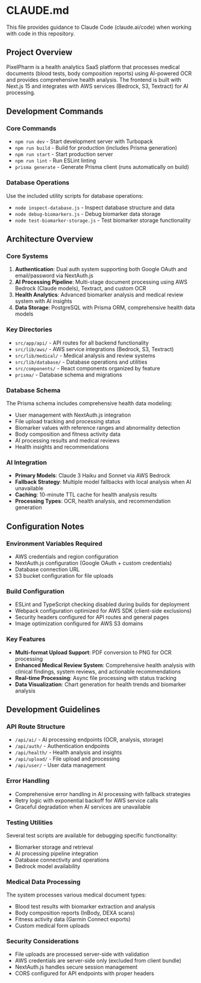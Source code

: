 # CLAUDE.md

This file provides guidance to Claude Code (claude.ai/code) when working with code in this repository.

## Project Overview

PixelPharm is a health analytics SaaS platform that processes medical documents (blood tests, body composition reports) using AI-powered OCR and provides comprehensive health analysis. The frontend is built with Next.js 15 and integrates with AWS services (Bedrock, S3, Textract) for AI processing.

## Development Commands

### Core Commands
- `npm run dev` - Start development server with Turbopack
- `npm run build` - Build for production (includes Prisma generation)
- `npm run start` - Start production server  
- `npm run lint` - Run ESLint linting
- `prisma generate` - Generate Prisma client (runs automatically on build)

### Database Operations
Use the included utility scripts for database operations:
- `node inspect-database.js` - Inspect database structure and data
- `node debug-biomarkers.js` - Debug biomarker data storage
- `node test-biomarker-storage.js` - Test biomarker storage functionality

## Architecture Overview

### Core Systems
1. **Authentication**: Dual auth system supporting both Google OAuth and email/password via NextAuth.js
2. **AI Processing Pipeline**: Multi-stage document processing using AWS Bedrock (Claude models), Textract, and custom OCR
3. **Health Analytics**: Advanced biomarker analysis and medical review system with AI insights
4. **Data Storage**: PostgreSQL with Prisma ORM, comprehensive health data models

### Key Directories
- `src/app/api/` - API routes for all backend functionality
- `src/lib/aws/` - AWS service integrations (Bedrock, S3, Textract)
- `src/lib/medical/` - Medical analysis and review systems
- `src/lib/database/` - Database operations and utilities
- `src/components/` - React components organized by feature
- `prisma/` - Database schema and migrations

### Database Schema
The Prisma schema includes comprehensive health data modeling:
- User management with NextAuth.js integration
- File upload tracking and processing status
- Biomarker values with reference ranges and abnormality detection
- Body composition and fitness activity data
- AI processing results and medical reviews
- Health insights and recommendations

### AI Integration
- **Primary Models**: Claude 3 Haiku and Sonnet via AWS Bedrock
- **Fallback Strategy**: Multiple model fallbacks with local analysis when AI unavailable
- **Caching**: 10-minute TTL cache for health analysis results
- **Processing Types**: OCR, health analysis, and recommendation generation

## Configuration Notes

### Environment Variables Required
- AWS credentials and region configuration
- NextAuth.js configuration (Google OAuth + custom credentials)
- Database connection URL
- S3 bucket configuration for file uploads

### Build Configuration
- ESLint and TypeScript checking disabled during builds for deployment
- Webpack configuration optimized for AWS SDK (client-side exclusions)
- Security headers configured for API routes and general pages
- Image optimization configured for AWS S3 domains

### Key Features
- **Multi-format Upload Support**: PDF conversion to PNG for OCR processing
- **Enhanced Medical Review System**: Comprehensive health analysis with clinical findings, system reviews, and actionable recommendations  
- **Real-time Processing**: Async file processing with status tracking
- **Data Visualization**: Chart generation for health trends and biomarker analysis

## Development Guidelines

### API Route Structure
- `/api/ai/` - AI processing endpoints (OCR, analysis, storage)
- `/api/auth/` - Authentication endpoints
- `/api/health/` - Health analysis and insights
- `/api/upload/` - File upload and processing
- `/api/user/` - User data management

### Error Handling
- Comprehensive error handling in AI processing with fallback strategies
- Retry logic with exponential backoff for AWS service calls
- Graceful degradation when AI services are unavailable

### Testing Utilities
Several test scripts are available for debugging specific functionality:
- Biomarker storage and retrieval
- AI processing pipeline integration
- Database connectivity and operations
- Bedrock model availability

### Medical Data Processing
The system processes various medical document types:
- Blood test results with biomarker extraction and analysis
- Body composition reports (InBody, DEXA scans)
- Fitness activity data (Garmin Connect exports)
- Custom medical form uploads

### Security Considerations
- File uploads are processed server-side with validation
- AWS credentials are server-side only (excluded from client bundle)
- NextAuth.js handles secure session management
- CORS configured for API endpoints with proper headers